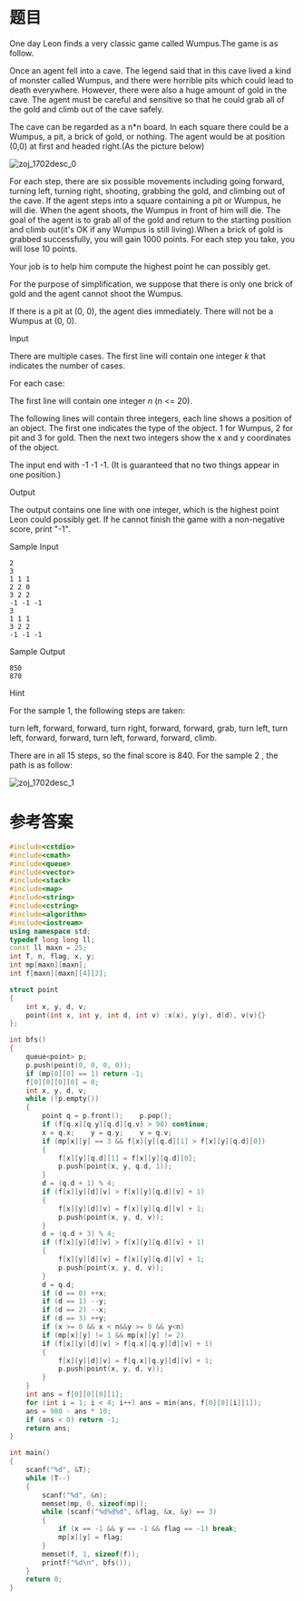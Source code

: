 # 题目
One day Leon finds a very classic game called Wumpus.The game is as follow.

Once an agent fell into a cave. The legend said that in this cave lived a kind of monster called Wumpus, and there were horrible pits which could lead to death everywhere. However, there were also a huge amount of gold in the cave. The agent must be careful and sensitive so that he could grab all of the gold and climb out of the cave safely.

The cave can be regarded as a n*n board. In each square there could be a Wumpus, a pit, a brick of gold, or nothing. The agent would be at position (0,0) at first and headed right.(As the picture below)

![zoj_1702desc_0](http://uploadfiles.nowcoder.com/probs/acm/zoj_1702desc_0.jpg)

For each step, there are six possible movements including going forward, turning left, turning right, shooting, grabbing the gold, and climbing out of the cave. If the agent steps into a square containing a pit or Wumpus, he will die. When the agent shoots, the Wumpus in front of him will die. The goal of the agent is to grab all of the gold and return to the starting position and climb out(it's OK if any Wumpus is still living).When a brick of gold is grabbed successfully, you will gain 1000 points. For each step you take, you will lose 10 points.

Your job is to help him compute the highest point he can possibly get.

For the purpose of simplification, we suppose that there is only one brick of gold and the agent cannot shoot the Wumpus.

If there is a pit at (0, 0), the agent dies immediately. There will not be a Wumpus at (0, 0).

Input

There are multiple cases. The first line will contain one integer <var>k</var> that indicates the number of cases.

For each case:

The first line will contain one integer <var>n</var> (n <= 20).

The following lines will contain three integers, each line shows a position of an object. The first one indicates the type of the object. 1 for Wumpus, 2 for pit and 3 for gold. Then the next two integers show the x and y coordinates of the object.

The input end with -1 -1 -1. (It is guaranteed that no two things appear in one position.)

Output

The output contains one line with one integer, which is the highest point Leon could possibly get. If he cannot finish the game with a non-negative score, print "-1".

Sample Input
```
2
3
1 1 1
2 2 0
3 2 2
-1 -1 -1
3
1 1 1
3 2 2
-1 -1 -1
```
Sample Output
```
850
870
```
Hint

For the sample 1, the following steps are taken:

turn left, forward, forward, turn right, forward, forward, grab, turn left, turn left, forward, forward, turn left, forward, forward, climb.

There are in all 15 steps, so the final score is 840. For the sample 2 , the path is as follow:

![zoj_1702desc_1](http://uploadfiles.nowcoder.com/probs/acm/zoj_1702desc_1.jpg)

# 参考答案
```c++
#include<cstdio>
#include<cmath>
#include<queue>
#include<vector>
#include<stack>
#include<map>
#include<string>
#include<cstring>
#include<algorithm>
#include<iostream>
using namespace std;
typedef long long ll;
const ll maxn = 25;
int T, n, flag, x, y;
int mp[maxn][maxn];
int f[maxn][maxn][4][2];

struct point
{
	int x, y, d, v;
	point(int x, int y, int d, int v) :x(x), y(y), d(d), v(v){}
};

int bfs()
{
	queue<point> p;
	p.push(point(0, 0, 0, 0));
	if (mp[0][0] == 1) return -1;
	f[0][0][0][0] = 0;
	int x, y, d, v;
	while (!p.empty())
	{
		point q = p.front();	p.pop();
		if (f[q.x][q.y][q.d][q.v] > 98) continue;
		x = q.x;	y = q.y;	v = q.v;
		if (mp[x][y] == 3 && f[x][y][q.d][1] > f[x][y][q.d][0])
		{
			f[x][y][q.d][1] = f[x][y][q.d][0];
			p.push(point(x, y, q.d, 1));
		}
		d = (q.d + 1) % 4;
		if (f[x][y][d][v] > f[x][y][q.d][v] + 1)
		{
			f[x][y][d][v] = f[x][y][q.d][v] + 1;
			p.push(point(x, y, d, v));
		}
		d = (q.d + 3) % 4;
		if (f[x][y][d][v] > f[x][y][q.d][v] + 1)
		{
			f[x][y][d][v] = f[x][y][q.d][v] + 1;
			p.push(point(x, y, d, v));
		}
		d = q.d;
		if (d == 0) ++x;
		if (d == 1) --y;
		if (d == 2) --x;
		if (d == 3) ++y;
		if (x >= 0 && x < n&&y >= 0 && y<n)
		if (mp[x][y] != 1 && mp[x][y] != 2)
		if (f[x][y][d][v] > f[q.x][q.y][d][v] + 1)
		{
			f[x][y][d][v] = f[q.x][q.y][d][v] + 1;
			p.push(point(x, y, d, v));
		}
	}
	int ans = f[0][0][0][1];
	for (int i = 1; i < 4; i++) ans = min(ans, f[0][0][i][1]);
	ans = 980 - ans * 10;
	if (ans < 0) return -1;
	return ans;
}

int main()
{
	scanf("%d", &T);
	while (T--)
	{
		scanf("%d", &n);
		memset(mp, 0, sizeof(mp));
		while (scanf("%d%d%d", &flag, &x, &y) == 3)
		{
			if (x == -1 && y == -1 && flag == -1) break;
			mp[x][y] = flag;
		}
		memset(f, 1, sizeof(f));
		printf("%d\n", bfs());
	}
	return 0;
}




